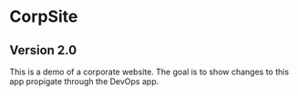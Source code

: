 # CorpSite

## Version 2.0

This is a demo of a corporate website.  The goal is to show changes to this app propigate through the DevOps app.


